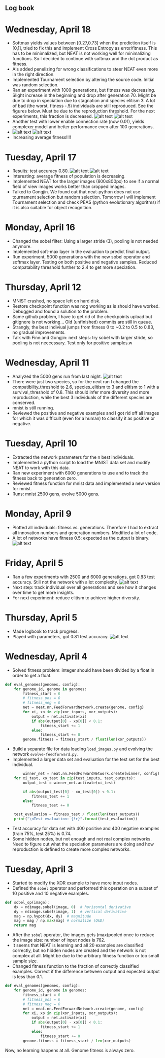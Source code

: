## Log book
# Wednesday, April 18
* Softmax yields values between [0.27,0.73] when the prediction itself is [0,1], tried to fix this and implement Cross Entropy as error/fitness. This has to be minimalized, but NEAT is not working well for minimalizing functions. So I decided to continue with softmax and the dot product as fitness.
* Als added penelizing for wrong classifications to steer NEAT even more in the right direction.
* Implemented Tournament selection by altering the source code. Initial was random selection.
* Ran an experiment with 1000 generations, but fitness was decreasing. Slight increase in the beginning and drop after generation 70. Might be due to drop in speciation due to stagnation and species elitism 3. A lot of bad (the worst, fitness -.5) individuals are still reproduced. See the figures below. Must be due to the reproduction threshold. For the next experiments, this fraction is decreased.
![alt text](https://github.com/lucasdevries/object-NEAT/blob/master/images/indivduals-1000gens-18april-tourn.png?raw=true)
![alt text](https://github.com/lucasdevries/object-NEAT/blob/master/images/avg-18april-tourn.png?raw=true)
* Another test with lower enable connection rate (now 0.01), yields complexer model and better performance even after 100 generations.
* ![alt text](https://github.com/lucasdevries/object-NEAT/blob/master/images/test-1-avg-100gens-19april-test1?raw=true)
![alt text](https://github.com/lucasdevries/object-NEAT/blob/master/images/test-1-indivduals-100gens-19april-test1.png?raw=true)
* Increasing average fitness!!!!


# Tuesday, April 17
* Results: test accuracy 0.80. 
![alt text](https://github.com/lucasdevries/object-NEAT/blob/master/images/avg-17april.png?raw=true)
![alt text](https://github.com/lucasdevries/object-NEAT/blob/master/images/indivduals-5000gens-17april.png?raw=true)
* Interesting: average fitness of population is decreasing.
* Implemented NEAT for the larger images (600x800px) to see if a normal field of view images works better than cropped images. 
* Talked to Gongjin. We found out that neat-python does not use tournament selection but random selection. Tomorrow I will implement Tournament selection and check PEAS (python evolutionary algoritms) if it is also suitable for object recognition. 


# Monday, April 16
* Changed the sobel filter: Using a larger stride (3), pooling is not needed anymore.
* Implemented soft-max layer in the evaluation to predict final output.
* Run experiment, 5000 generations with the new sobel operator and softmax layer. Testing on both positive and negative samples. Reduced compatability threshold further to 2.4 to get more speciation. 

# Thursday, April 12
* MNIST crashed, no space left on hard disk. 
* Restore checkpoint function was nog working as is should have worked. Debugged and found a solution to the problem.
* Same github problem, I have to get rid of the checkpoints upload but gitignore is not working... Old (unfinished) commits are still in queue.
* Strangly, the best indiviual jumps from fitness 0 to ~0.2 to 0.5 to 0.83, no gradual improvements.
* Talk with Finn and Gongjin: next steps: try sobel with larger stride, so pooling is not neccessary. Test only for positive samples.w

# Wednesday, April 11
* Analyzed the 5000 gens run from last night.
![alt text](https://github.com/lucasdevries/object-NEAT/blob/master/images/indivduals-5000gens-11april.png?raw=true)
* There were just two species, so for the next run I changed the compatibility_threshold to 2.6, species_elitism to 3 and elitism to 1 with a survival_threshold of 0.8. This should infer more diversity and more reproduction, while the best 3 individuals of the different species are conserved.
* mnist is still running. 
* Reviewed the positive and negative examples and I got rid off all images for which it was difficult (even for a human) to classify it as positive or negative.

# Tuesday, April 10
* Extracted the network parameters for the n best individuals.
* Implemented a python script to load the MNIST data set and modify NEAT to work with this data.
* Ran new experiment with 6000 generations to use and to track the fitness back to generation zero. 
* Reviewed fitness function for mnist data and implemented a new version for mnist.
* Runs: mnist 2500 gens, evolve 5000 gens.


# Monday, April 9
* Plotted all individuals: fitness vs. generations. Therefore I had to extract all innovation numbers and generation numbers. Modified a lot of code. 
* A lot of networks have fitness 0.5: expected as the output is binary. 
![alt text](https://github.com/lucasdevries/object-NEAT/blob/master/images/individuals.png?raw=true)

# Friday, April 5
* Ran a few experiments with 2500 and 6000 generations, got 0.83 test accuracy. Still not the network with a lot complexity.
![alt text](https://github.com/lucasdevries/object-NEAT/blob/master/images/6000gens.png?raw=true)
* Next step: track individual over all generations and see how it changes over time to get more insights.
* For next experiment: reduce elitism to achieve higher diversity. 

# Thursday, April 5
* Made logbook to track progress. 
* Played with parameters, got 0.81 test accuracy. 
![alt text](https://github.com/lucasdevries/object-NEAT/blob/master/images/300gens.png?raw=true)



# Wednesday, April 4
* Solved fitness problem: integer should have been divided by a float in order to get a float.
```python
def eval_genomes(genomes, config):
    for genome_id, genome in genomes:
        fitness_start = 0
        # fitness_pos = 0
        # fitness_neg = 0
        net = neat.nn.FeedForwardNetwork.create(genome, config)
        for xi, xo in zip(xor_inputs, xor_outputs):
            output = net.activate(xi)
            if abs(output[0] - xo[0]) < 0.1:
                fitness_start += 1
            else:
                fitness_start += 0
        genome.fitness = fitness_start / float(len(xor_outputs))
```
* Build a separate file for data loading `load_images.py` and evolving the network `evolve-feedforward.py`.
* Implemented a larger data set and evaluation for the test set for the best individual.
````python
		winner_net = neat.nn.FeedForwardNetwork.create(winner, config)
    for xi_test, xo_test in zip(test_inputs, test_outputs):
        output_test = winner_net.activate(xi_test)

        if abs(output_test[0] - xo_test[0]) < 0.1:
            fitness_test += 1
        else:
            fitness_test += 0

    test_evaluation = fitness_test / float(len(test_outputs))
    print("\nTest evaluation: {!r}".format(test_evaluation))
````
* Test accuracy for data set with 400 positive and 400 negative examples (train 75%, test 25%) is 0.74.
* Some hidden nodes, but not enough and not real complex networks. Need to figure out what the speciation parameters are doing and how reproduction is defined to create more complex networks.

# Tuesday, April 3
* Started to modify the XOR example to have more input nodes.
* Defined the `sobel` operator and performed this operation on a subset of 10 positive and 10 negative examples.
```python
def sobel_op(image):
    dx = ndimage.sobel(image, 0)  # horizontal derivative
    dy = ndimage.sobel(image, 1)  # vertical derivative
    mag = np.hypot(dx, dy)  # magnitude
    mag = mag / np.max(mag) # normalize (Q&D)
    return mag
```
* After the `sobel` operator, the images gets (max)pooled once to reduce the image size: number of input nodes is 762.
* It seems that NEAT is learning and all 20 examples are classified correctly, but no hidden nodes are created and the network is not complex at all. Might be due to the arbitrary fitness function or too small sample size.
* Changed fitness function to the fraction of correctly classified  examples. Correct if the difference between output and expected output is less than 0.1.
```python
def eval_genomes(genomes, config):
    for genome_id, genome in genomes:
        fitness_start = 0
        # fitness_pos = 0
        # fitness_neg = 0
        net = neat.nn.FeedForwardNetwork.create(genome, config)
        for xi, xo in zip(xor_inputs, xor_outputs):
            output = net.activate(xi)
            if abs(output[0] - xo[0]) < 0.1:
                fitness_start += 1
            else:
                fitness_start += 0
        genome.fitness = fitness_start / len(xor_outputs)
```
Now, no learning happens at all. Genome fitness is always zero.
